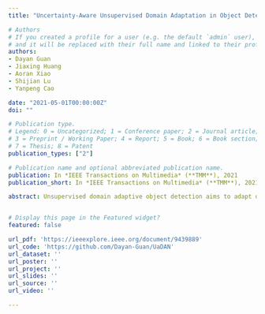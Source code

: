 ```yaml
---
title: "Uncertainty-Aware Unsupervised Domain Adaptation in Object Detection"

# Authors
# If you created a profile for a user (e.g. the default `admin` user), write the username (folder name) here 
# and it will be replaced with their full name and linked to their profile.
authors:
- Dayan Guan
- Jiaxing Huang
- Aoran Xiao
- Shijian Lu
- Yanpeng Cao

date: "2021-05-01T00:00:00Z"
doi: ""

# Publication type.
# Legend: 0 = Uncategorized; 1 = Conference paper; 2 = Journal article;
# 3 = Preprint / Working Paper; 4 = Report; 5 = Book; 6 = Book section;
# 7 = Thesis; 8 = Patent
publication_types: ["2"]

# Publication name and optional abbreviated publication name.
publication: In *IEEE Transactions on Multimedia* (**TMM**), 2021
publication_short: In *IEEE Transactions on Multimedia* (**TMM**), 2021

abstract: Unsupervised domain adaptive object detection aims to adapt detectors from a labelled source domain to an unlabelled target domain. Most existing works take a two-stage strategy that first generates region proposals and then detects objects of interest, where adversarial learning is widely adopted to mitigate the inter-domain discrepancy in both stages. However, adversarial learning may impair the alignment of well-aligned samples as it merely aligns the global distributions across domains. To address this issue, we design an uncertainty-aware domain adaptation network (UaDAN) that introduces conditional adversarial learning to align well-aligned and poorly-aligned samples separately in different manners. Specifically, we design an uncertainty metric that assesses the alignment of each sample and adjusts the strength of adversarial learning for well-aligned and poorly-aligned samples adaptively. In addition, we exploit the uncertainty metric to achieve curriculum learning that first performs easier image-level alignment and then more difficult instance-level alignment progressively. Extensive experiments over four challenging domain adaptive object detection datasets show that UaDAN achieves superior performance as compared with state-of-the-art methods.


# Display this page in the Featured widget?
featured: false

url_pdf: 'https://ieeexplore.ieee.org/document/9439889'
url_code: 'https://github.com/Dayan-Guan/UaDAN'
url_dataset: ''
url_poster: ''
url_project: ''
url_slides: ''
url_source: ''
url_video: ''

---
```

